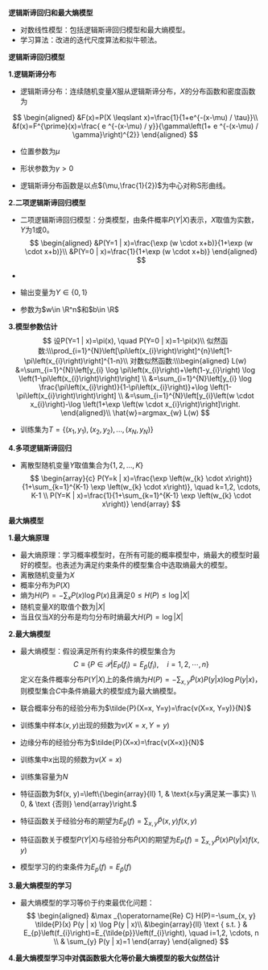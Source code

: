 **逻辑斯谛回归和最大熵模型**

+ 对数线性模型：包括逻辑斯谛回归模型和最大熵模型。
+ 学习算法：改进的迭代尺度算法和拟牛顿法。

**逻辑斯谛回归模型**

**1.逻辑斯谛分布**

+ 逻辑斯谛分布：连续随机变量$X$服从逻辑斯谛分布，$X$的分布函数和密度函数为

$$
\begin{aligned}
&F(x)=P(X \leqslant x)=\frac{1}{1+e^{-(x-\mu) / \tau}}\\
&f(x)=F^{\prime}(x)=\frac{ e ^{-(x-\mu) / y}}{\gamma\left(1+ e ^{-(x-\mu) / \gamma}\right)^{2}}
\end{aligned}
$$

+ 位置参数为$\mu$
+ 形状参数为$\gamma >0$

+ 逻辑斯谛分布函数是以点$(\mu,\frac{1}{2})$为中心对称S形曲线。

**2.二项逻辑斯谛回归模型**

+ 二项逻辑斯谛回归模型：分类模型，由条件概率$P(Y|X)$表示，$X$取值为实数，$Y$为$1$或$0$。
  $$
  \begin{aligned}
  &P(Y=1 | x)=\frac{\exp (w \cdot x+b)}{1+\exp (w \cdot x+b)}\\
  &P(Y=0 | x)=\frac{1}{1+\exp (w \cdot x+b)}
  \end{aligned}
  $$

+ 

+ 输出变量为$Y\in \{0,1\}$
+ 参数为$w\in \R^n$和$b\in \R$

**3.模型参数估计**
$$
设P(Y=1 | x)=\pi(x), \quad P(Y=0 | x)=1-\pi(x)\\
似然函数:\\\prod_{i=1}^{N}\left[\pi\left(x_{i}\right)\right]^{n}\left[1-\pi\left(x_{i}\right)\right]^{1-n}\\
对数似然函数:\\\begin{aligned}
L(w) &=\sum_{i=1}^{N}\left[y_{i} \log \pi\left(x_{i}\right)+\left(1-y_{i}\right) \log \left(1-\pi\left(x_{i}\right)\right)\right] \\
&=\sum_{i=1}^{N}\left[y_{i} \log \frac{\pi\left(x_{i}\right)}{1-\pi\left(x_{i}\right)}+\log \left(1-\pi\left(x_{i}\right)\right)\right] \\
&=\sum_{i=1}^{N}\left[y_{i}\left(w \cdot x_{i}\right)-\log \left(1+\exp \left(w \cdot x_{i}\right)\right]\right.
\end{aligned}\\
\hat{w}=argmax_{w} L(w)
$$

+ 训练集为$T=\{(x_1,y_1),(x_2,y_2),...,(x_N,y_N)\}$

**4.多项逻辑斯谛回归**

+ 离散型随机变量$Y$取值集合为$\{1,2,...,K\}$
  $$
  \begin{array}{c}
  P(Y=k | x)=\frac{\exp \left(w_{k} \cdot x\right)}{1+\sum_{k=1}^{K-1} \exp \left(w_{k} \cdot x\right)}, \quad k=1,2, \cdots, K-1 \\
  P(Y=K | x)=\frac{1}{1+\sum_{k=1}^{K-1} \exp \left(w_{k} \cdot x\right)}
  \end{array}
  $$

**最大熵模型**

**1.最大熵原理**

+ 最大熵原理：学习概率模型时，在所有可能的概率模型中，熵最大的模型时最好的模型。也表述为满足约束条件的模型集合中选取熵最大的模型。
+ 离散随机变量为$X$
+ 概率分布为$P(X)$
+ 熵为$H(P)=-\sum_{x} P(x) \log P(x)$且满足$0 \leqslant H(P) \leqslant \log |X|$
+ 随机变量$X$的取值个数为$|X|$
+ 当且仅当$X$的分布是均匀分布时熵最大$H(P)=\log|X|$

**2.最大熵模型**

+ 最大熵模型：假设满足所有约束条件的模型集合为
  $$
  C \equiv\left\{P \in \mathcal P | E_{P}\left(f_{i}\right)=E_{\tilde{p}}\left(f_{i}\right), \quad i=1,2, \cdots, n\right\}
  $$
  定义在条件概率分布$P(Y|X)$上的条件熵为$H(P)=-\sum_{x, y} \tilde{P}(x) P(y | x) \log P(y | x)$，则模型集合$C$中条件熵最大的模型成为最大熵模型。

+ 联合概率分布的经验分布为$\tilde{P}(X=x, Y=y)=\frac{v(X=x, Y=y)}{N}$
+ 训练集中样本$(x,y)$出现的频数为$v(X=x, Y=y)$
+ 边缘分布的经验分布为$\tilde{P}(X=x)=\frac{v(X=x)}{N}$
+ 训练集中$x$出现的频数为$v(X=x)$
+ 训练集容量为$N$
+ 特征函数为$f(x, y)=\left\{\begin{array}{ll}
  1, & \text{x与y满足某一事实} \\
  0, & \text {否则} 
  \end{array}\right.$
+ 特征函数关于经验分布的期望为$E_{\tilde{p}}(f)=\sum_{x, y} \tilde{P}(x, y) f(x, y)$
+ 特征函数关于模型$P(Y|X)$与经验分布$\tilde{P}(X)$的期望为$E_{P}(f)=\sum_{x, y} \tilde{P}(x) P(y | x) f(x, y)$
+ 模型学习的约束条件为$E_{p}(f)=E_{\tilde{p}}(f)$

**3.最大熵模型的学习**

+ 最大熵模型的学习等价于约束最优化问题：
  $$
  \begin{aligned}
  &\max _{\operatorname{Re} C} H(P)=-\sum_{x, y} \tilde{P}(x) P(y | x) \log P(y | x)\\
  &\begin{array}{ll}
  \text { s.t. } & E_{p}\left(f_{i}\right)=E_{\tilde{p}}\left(f_{i}\right), \quad i=1,2, \cdots, n \\
  & \sum_{y} P(y | x)=1
  \end{array}
  \end{aligned}
  $$

**4.最大熵模型学习中对偶函数极大化等价最大熵模型的极大似然估计**

